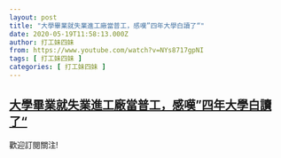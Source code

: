 ```yaml
---
layout: post
title: "大學畢業就失業進工廠當普工，感嘆”四年大學白讀了“"
date: 2020-05-19T11:58:13.000Z
author: 打工妹四妹
from: https://www.youtube.com/watch?v=NYs8717gpNI
tags: [ 打工妹四妹 ]
categories: [ 打工妹四妹 ]
---
```

<!--1589889493000-->
[大學畢業就失業進工廠當普工，感嘆”四年大學白讀了“](https://www.youtube.com/watch?v=NYs8717gpNI)
------

<div>
歡迎訂閱關注!
</div>
